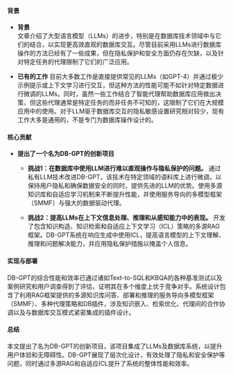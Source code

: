 #### 背景
- **背景**       
    文章介绍了大型语言模型（LLMs）的进步，特别是在数据库技术领域中与它们的结合，以实现更高效直观的数据库交互。尽管目前采用LLMs进行数据库操作的方法已经有了一些成果，但在隐私保护和安全方面仍存在欠缺，以及针对特定任务的代理限制了它们的广泛应用。

- **已有的工作**
    目前大多数工作是直接提供常见的LLMs（如GPT-4）并通过极少示例提示或上下文学习进行交互，但这种方法的性能可能不如针对特定数据进行微调的LLMs。同时，虽然一些工作结合了智能代理帮助数据库应用做出决策，但这些代理通常是特定任务的而非任务不可知的，这限制了它们在大规模应用中的使用。对于LLM驱于数据库交互的隐私敏感设置研究相对较少，现有工作大多是通用的，不是专门为数据库操作设计的。

#### 核心贡献
- **提出了一个名为DB-GPT的创新项目**
    - **挑战1：在数据库中使用LLM进行难以直观操作与隐私保护的问题。**
        通过私有LLM技术改进DB-GPT，该技术在特定领域的语料库上进行微调，以保持用户隐私和确保数据安全的同时，提供先进的LLM的优势。使用多源知识库和自适应学习机制来不断提升性能，并使用服务导向的多模型框架（SMMF）与强大的数据驱动代理。

    - **挑战2：提高LLMs在上下文信息处理、推理和从感知能力中的表现。**
        开发了包含知识构造、知识检索和自适应上下文学习（ICL）策略的多源RAG框架。DB-GPT系统在响应生成中使用ICL，提高语言模型的上下文理解、推理和问题解决能力，并应用隐私保护措施以掩盖个人信息。

#### 实现与部署
DB-GPT的综合性能和效率已通过诸如Text-to-SQL和KBQA的各种基准测试以及案例研究和用户调查得到了评估，证明其在多个维度上优于竞争对手。系统设计包含了利用RAG框架提供的多源知识库问答、部署和推理的服务导向多模型框架（SMMF）、多种代理策略和DB插件，涉及知识嵌入、检索优化、代理间的合作协调以及与数据库交互模式紧密集成的插件设计。

#### 总结
本文提出了名为DB-GPT的创新项目，该项目集成了LLMs及数据库系统，以提升用户体验和无障碍性。DB-GPT展现了层次化设计，有效处理了隐私和安全保护等问题，同时通过多源RAG和自适应ICL提升了系统的整体性能和效率。
